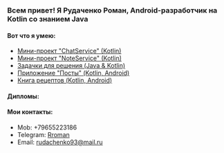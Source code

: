 ### Всем привет! Я Рудаченко Роман, Android-разработчик на Kotlin со знанием Java

#### Вот что я умею:
- [Мини-проект "ChatService" (Kotlin)](https://github.com/justNotOnMyShift/chat-service)
- [Мини-проект "NoteService" (Kotlin)](https://github.com/justNotOnMyShift/note-service)
- [Задачки для решения (Java & Kotlin)](https://github.com/justNotOnMyShift?tab=repositories)
- [Приложение "Посты" (Kotlin, Android)](https://github.com/justNotOnMyShift/first-app-and)
- [Книга рецептов (Kotlin, Android)](https://github.com/justNotOnMyShift/NeRecipe)

#### Дипломы:



#### Мои контакты:

- Mob: +79655223186
- Telegram: [Rroman](https://t.me/rromanGoToFuture)
- Email: rudachenko93@mail.ru
